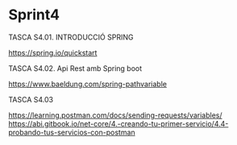 # Sprint4

TASCA S4.01. INTRODUCCIÓ SPRING

https://spring.io/quickstart

TASCA S4.02. Api Rest amb Spring boot

https://www.baeldung.com/spring-pathvariable

TASCA S4.03

https://learning.postman.com/docs/sending-requests/variables/
https://abi.gitbook.io/net-core/4.-creando-tu-primer-servicio/4.4-probando-tus-servicios-con-postman
